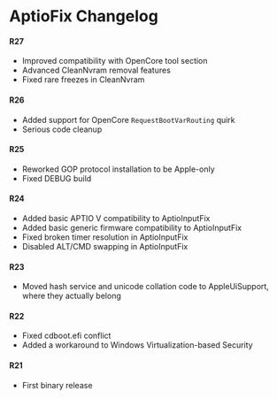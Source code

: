 AptioFix Changelog
==================

#### R27
- Improved compatibility with OpenCore tool section
- Advanced CleanNvram removal features
- Fixed rare freezes in CleanNvram

#### R26
- Added support for OpenCore `RequestBootVarRouting` quirk
- Serious code cleanup

#### R25
- Reworked GOP protocol installation to be Apple-only
- Fixed DEBUG build

#### R24
- Added basic APTIO V compatibility to AptioInputFix
- Added basic generic firmware compatibility to AptioInputFix
- Fixed broken timer resolution in AptioInputFix
- Disabled ALT/CMD swapping in AptioInputFix

#### R23
- Moved hash service and unicode collation code to AppleUiSupport, where they actually belong

#### R22
- Fixed cdboot.efi conflict
- Added a workaround to Windows Virtualization-based Security

#### R21
- First binary release
